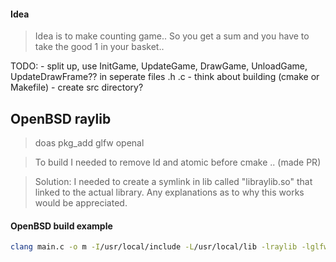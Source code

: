
#### Idea
> Idea is to make counting game.. So you get a sum and you have to take the good 1 in your basket..


TODO:
    - split up, use InitGame, UpdateGame, DrawGame, UnloadGame, UpdateDrawFrame?? in seperate files .h .c
    - think about building (cmake or Makefile)
    - create src directory?


## OpenBSD raylib
> doas pkg_add glfw openal

> To build I needed to remove ld and atomic before cmake .. (made PR)

> Solution: I needed to create a symlink in lib called "libraylib.so" that linked to the actual library. Any explanations as to why this works would be appreciated.


#### OpenBSD build example
```bash
clang main.c -o m -I/usr/local/include -L/usr/local/lib -lraylib -lglfw  -lopenal -lm -lpthread
```
